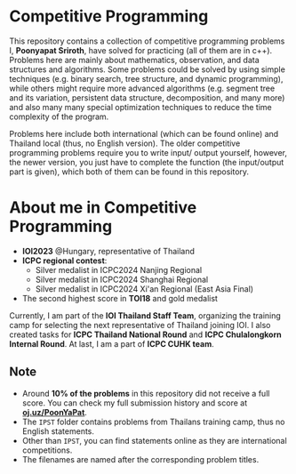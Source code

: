 # Competitive Programming
This repository contains a collection of competitive programming problems I, **Poonyapat Sriroth**, have solved for practicing (all of them are in c++). Problems here are mainly about mathematics, observation, and data structures and algorithms. Some problems could be solved by using simple techniques (e.g. binary search, tree structure, and dynamic programming), while others might require more advanced algorithms (e.g. segment tree and its variation, persistent data structure, decomposition, and many more) and also many many special optimization techniques to reduce the time complexity of the program.

Problems here include both international (which can be found online) and Thailand local (thus, no English version). The older competitive programming problems require you to write input/ output yourself, however, the newer version, you just have to complete the function (the input/output part is given), which both of them can be found in this repository.

# About me in Competitive Programming
- **IOI2023** @Hungary, representative of Thailand
- **ICPC regional contest**:
  - Silver medalist in ICPC2024 Nanjing Regional
  - Silver medalist in ICPC2024 Shanghai Regional
  - Silver medalist in ICPC2024 Xi'an Regional (East Asia Final)
- The second highest score in **TOI18** and gold medalist

Currently, I am part of the **IOI Thailand Staff Team**, organizing the training camp for selecting the next representative of Thailand joining IOI. I also created tasks for **ICPC Thailand National Round** and **ICPC Chulalongkorn Internal Round**. At last, I am a part of **ICPC CUHK team**.

## Note
- Around **10% of the problems** in this repository did not receive a full score. You can check my full submission history and score at **[oj.uz/PoonYaPat](https://oj.uz/profile/PoonYaPat)**.
- The `IPST` folder contains problems from Thailans training camp, thus no English statements.
- Other than `IPST`, you can find statements online as they are international competitions.
- The filenames are named after the corresponding problem titles.